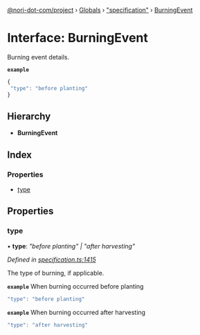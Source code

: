 [@nori-dot-com/project](../README.md) › [Globals](../globals.md) › ["specification"](../modules/_specification_.md) › [BurningEvent](_specification_.burningevent.md)

# Interface: BurningEvent

Burning event details.

**`example`** 

```js
{
 "type": "before planting"
}
```

## Hierarchy

* **BurningEvent**

## Index

### Properties

* [type](_specification_.burningevent.md#type)

## Properties

###  type

• **type**: *"before planting" | "after harvesting"*

*Defined in [specification.ts:1415](https://github.com/nori-dot-eco/nori-dot-com/blob/72b033e/packages/project/src/specification.ts#L1415)*

The type of burning, if applicable.

**`example`** <caption>When burning occurred before planting</caption>

```js
"type": "before planting"
```

**`example`** <caption>When burning occurred after harvesting</caption>

```js
"type": "after harvesting"
```
